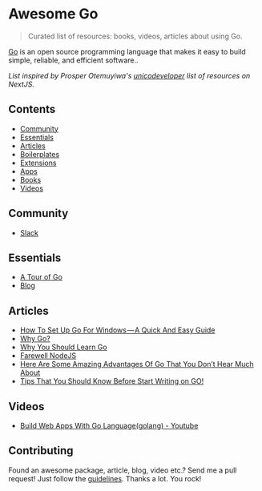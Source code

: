 # Awesome Go
> Curated list of resources: books, videos, articles about using Go.

[Go](https://golang.org/) is an open source programming language that makes it easy to build simple, reliable, and efficient software..

*List inspired by Prosper Otemuyiwa's [unicodeveloper](https://github.com/unicodeveloper/) list of resources on NextJS.*

## Contents
- [Community](#community)
- [Essentials](#essentials)
- [Articles](#articles)
- [Boilerplates](#boilerplates)
- [Extensions](#extensions)
- [Apps](#apps)
- [Books](#books)
- [Videos](#videos)

## Community
* [Slack](https://invite.slack.golangbridge.org/)

## Essentials
* [A Tour of Go](https://tour.golang.org/welcome/1)
* [Blog](https://blog.golang.org/)


## Articles
* [How To Set Up Go For Windows — A Quick And Easy Guide](https://medium.freecodecamp.org/setting-up-go-programming-language-on-windows-f02c8c14e2f)
* [Why Go?](https://hackernoon.com/why-go-ef8850dc5f3c)
* [Why You Should Learn Go](https://medium.com/@kevalpatel2106/why-should-you-learn-go-f607681fad65)
* [Farewell NodeJS](https://medium.com/@tjholowaychuk/farewell-node-js-4ba9e7f3e52b)
* [Here Are Some Amazing Advantages Of Go That You Don’t Hear Much About](https://medium.freecodecamp.org/here-are-some-amazing-advantages-of-go-that-you-dont-hear-much-about-1af99de3b23a)
* [Tips That You Should Know Before Start Writing on GO!](https://medium.com/@alexmaisiura/tips-that-you-should-know-before-start-writing-on-go-d30e681e2dd7)

## Videos
* [Build Web Apps With Go Language(golang) - Youtube](https://www.youtube.com/watch?v=Vlie-srOU8c)

## Contributing
Found an awesome package, article, blog, video etc.? Send me a pull request! Just follow the [guidelines](/CONTRIBUTING.md). Thanks a lot. You rock!